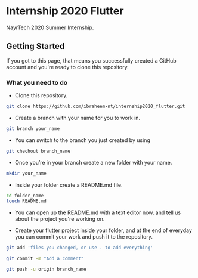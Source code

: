 # Internship 2020 Flutter

NayrTech 2020 Summer Internship.

## Getting Started

If you got to this page, that means you successfully created a GitHub account and you're ready to clone this repository.

### What you need to do
- Clone this repository. 

```bash
git clone https://github.com/ibraheem-nt/internship2020_flutter.git 
```

- Create a branch with your name for you to work in.
```bash
git branch your_name 
```
- You can switch to the branch you just created by using 
```bash 
git chechout branch_name
```

- Once you’re in your branch create a new folder with your name.
```bash 
mkdir your_name
```

- Inside your folder create a README.md file.
``` bash
cd folder_name
touch README.md
``` 

- You can open up the README.md with a text editor now, and tell us about the project you're working on.

- Create your flutter project inside your folder, and at the end of everyday you can commit your work and push it to the repository.
``` bash
git add 'files you changed, or use . to add everything'

git commit -m "Add a comment"

git push -u origin branch_name
```
